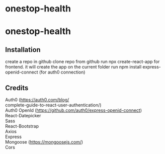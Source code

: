# onestop-health

# onestop-health

## Installation
 create a repo in github
 clone repo from github
 run npx create-react-app for frontend. it will create the app on the current folder
 run npm install express-openid-connect (for auth0 connection)


 ## Credits
 Auth0 (https://auth0.com/blog/ <br>
 complete-guide-to-react-user-authentication/) <br>
 Auth0 OpenId (https://github.com/auth0/express-openid-connect) <br>
 React-Datepicker <br>
 Sass <br>
 React-Bootstrap <br>
 Axios <br>
 Express <br>
 Mongoose (https://mongoosejs.com/) <br>
 Cors <br>
